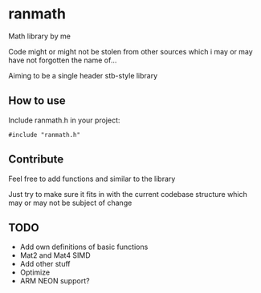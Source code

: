 # ranmath
Math library by me

Code might or might not be stolen from other sources which i may or may have not forgotten the name of...

Aiming to be a single header stb-style library

## How to use
Include ranmath.h in your project:

```#include "ranmath.h"```

## Contribute
Feel free to add functions and similar to the library

Just try to make sure it fits in with the current codebase structure which may or may not be subject of change

## TODO
- Add own definitions of basic functions
- Mat2 and Mat4 SIMD
- Add other stuff
- Optimize
- ARM NEON support?
